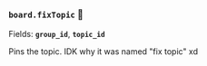 ### `board.fixTopic` 🔰

Fields: **`group_id`**, **`topic_id`**

Pins the topic. IDK why it was named "fix topic" xd

